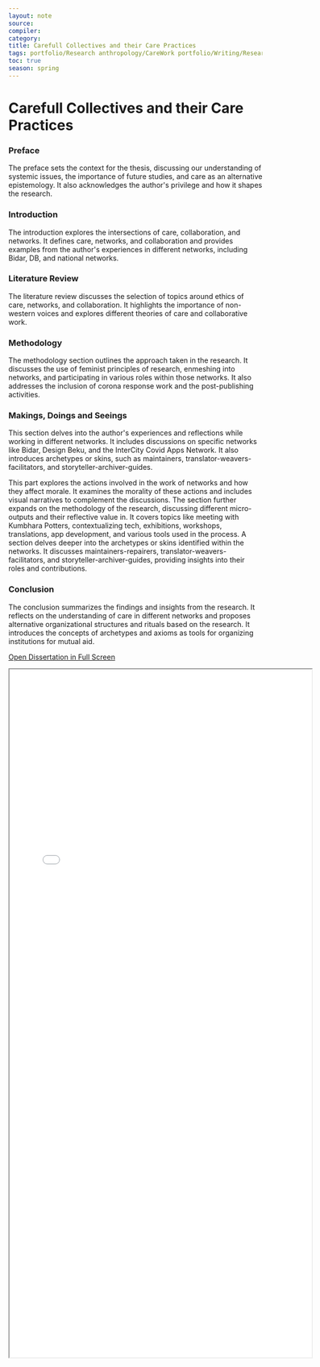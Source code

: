 ```yaml
---
layout: note
source:
compiler:
category:
title: Carefull Collectives and their Care Practices
tags: portfolio/Research anthropology/CareWork portfolio/Writing/Research
toc: true
season: spring
---
```


# Carefull Collectives and their Care Practices

### Preface

The preface sets the context for the thesis, discussing our understanding of systemic issues, the importance of future studies, and care as an alternative epistemology. It also acknowledges the author's privilege and how it shapes the research.

### Introduction

The introduction explores the intersections of care, collaboration, and networks. It defines care, networks, and collaboration and provides examples from the author's experiences in different networks, including Bidar, DB, and national networks.

### Literature Review

The literature review discusses the selection of topics around ethics of care, networks, and collaboration. It highlights the importance of non-western voices and explores different theories of care and collaborative work.

### Methodology

The methodology section outlines the approach taken in the research. It discusses the use of feminist principles of research, enmeshing into networks, and participating in various roles within those networks. It also addresses the inclusion of corona response work and the post-publishing activities.

### Makings, Doings and Seeings

This section delves into the author's experiences and reflections while working in different networks. It includes discussions on specific networks like Bidar, Design Beku, and the InterCity Covid Apps Network. It also introduces archetypes or skins, such as maintainers, translator-weavers-facilitators, and storyteller-archiver-guides.

This part explores the actions involved in the work of networks and how they affect morale. It examines the morality of these actions and includes visual narratives to complement the discussions. The section further expands on the methodology  of the research, discussing different micro-outputs and their reflective value in. It covers topics like meeting with Kumbhara Potters, contextualizing tech, exhibitions, workshops, translations, app development, and various tools used in the process. A section delves deeper into the archetypes or skins identified within the networks. It discusses maintainers-repairers, translator-weavers-facilitators, and storyteller-archiver-guides, providing insights into their roles and contributions.

### Conclusion

The conclusion summarizes the findings and insights from the research. It reflects on the understanding of care in different networks and proposes alternative organizational structures and rituals based on the research. It introduces the concepts of archetypes and axioms as tools for organizing institutions for mutual aid.

<a href="/web/viewer.html?file=%2Fassets%2FThesisfinal.pdf">Open Dissertation in Full Screen</a>

<iframe  id="pdf-js-viewer" src="/web/viewer.html?file=%2Fassets%2FThesisfinal.pdf"  frameborder="100" width="600" height="1366" title="webviewer" enable-annotation ></iframe>



